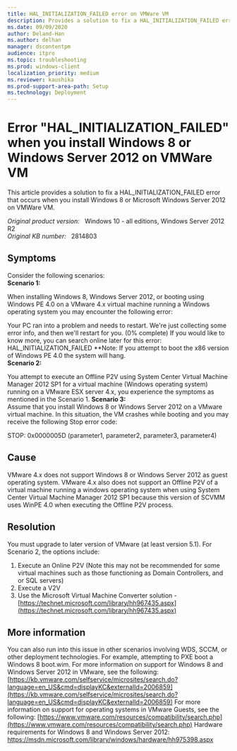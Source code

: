 ```yaml
---
title: HAL_INITIALIZATION_FAILED error on VMWare VM
description: Provides a solution to fix a HAL_INITIALIZATION_FAILED error that occurs when you install Windows 8 or Microsoft Windows Server 2012 on VMWare VM.
ms.date: 09/09/2020
author: Deland-Han
ms.author: delhan
manager: dscontentpm
audience: itpro
ms.topic: troubleshooting
ms.prod: windows-client
localization_priority: medium
ms.reviewer: kaushika
ms.prod-support-area-path: Setup
ms.technology: Deployment
---
```

# Error "HAL_INITIALIZATION_FAILED" when you install Windows 8 or Windows Server 2012 on VMWare VM

This article provides a solution to fix a HAL_INITIALIZATION_FAILED error that occurs when you install Windows 8 or Microsoft Windows Server 2012 on VMWare VM.

_Original product version:_ &nbsp; Windows 10 - all editions, Windows Server 2012 R2  
_Original KB number:_ &nbsp; 2814803

## Symptoms

Consider the following scenarios:  
 **Scenario 1:**  

When installing Windows 8, Windows Server 2012, or booting using Windows PE 4.0 on a VMware 4.x virtual machine running a Windows operating system you may encounter the following error: 

Your PC ran into a problem and needs to restart. We're just collecting some error info, and then we'll restart for you. (0% complete) 
 If you would like to know more, you can search online later for this error: HAL_INITIALIZATION_FAILED 
 **Note: If you attempt to boot the x86 version of Windows PE 4.0 the system will hang.  
 **Scenario 2:**  

You attempt to execute an Offline P2V using System Center Virtual Machine Manager 2012 SP1 for a virtual machine (Windows operating system) running on a VMware ESX server 4.x, you experience the symptoms as mentioned in the Scenario 1. 
 **Scenario 3:**  
 Assume that you install Windows 8 or Windows Server 2012 on a VMware virtual machine. In this situation, the VM crashes while booting and you may receive the following Stop error code:

STOP: 0x0000005D (parameter1, parameter2, parameter3, parameter4) 

## Cause

VMware 4.x does not support Windows 8 or Windows Server 2012 as guest operating system. VMware 4.x also does not support an Offline P2V of a virtual machine running a windows operating system when using System Center Virtual Machine Manager 2012 SP1 because this version of SCVMM uses WinPE 4.0 when executing the Offline P2V process. 

## Resolution

You must upgrade to later version of VMware (at least version 5.1). 
 For Scenario 2, the options include: 
1. Execute an Online P2V (Note this may not be recommended for some virtual machines such as those functioning as Domain Controllers, and or SQL servers) 
2. Execute a V2V 
3. Use the Microsoft Virtual Machine Converter solution - [https://technet.microsoft.com/library/hh967435.aspx](https://technet.microsoft.com/library/hh967435.aspx) 

## More information

You can also run into this issue in other scenarios involving WDS, SCCM, or other deployment technologies.  For example, attempting to PXE boot a Windows 8 boot.wim. 
For more information on support for Windows 8 and Windows Server 2012 in VMware, see the following:
 [https://kb.vmware.com/selfservice/microsites/search.do?language=en_US&cmd=displayKC&externalId=2006859](https://kb.vmware.com/selfservice/microsites/search.do?language=en_US&cmd=displayKC&externalId=2006859) 
For more information on support for operating systems in VMware Guests, see the following: [https://www.vmware.com/resources/compatibility/search.php](https://www.vmware.com/resources/compatibility/search.php) 
Hardware requirements for Windows 8 and Windows Server 2012: [https://msdn.microsoft.com/library/windows/hardware/hh975398.aspx <!--ERROR-->](https://msdn.microsoft.com/library/windows/hardware/hh975398.aspx)
